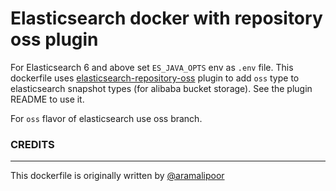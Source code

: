 # Elasticsearch docker with repository oss plugin

For Elasticsearch 6 and above set `ES_JAVA_OPTS` env as `.env` file.
This dockerfile uses [elasticsearch-repository-oss](https://github.com/zhichen/elasticsearch-repository-oss) plugin to add `oss` type to elasticsearch snapshot types (for alibaba bucket storage). See the plugin README to use it.

For `oss` flavor of elasticsearch use oss branch.
### CREDITS
______
 This dockerfile is originally written by [@aramalipoor](https://github.com/aramalipoor)
    

